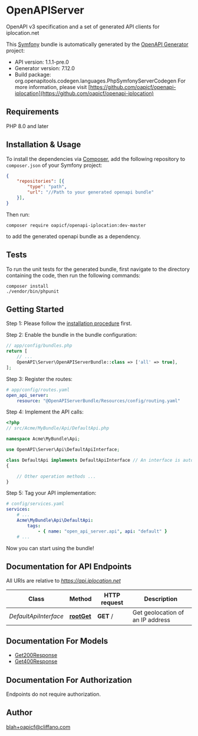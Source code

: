 # OpenAPIServer
OpenAPI v3 specification and a set of generated API clients for iplocation.net

This [Symfony](https://symfony.com/) bundle is automatically generated by the [OpenAPI Generator](https://openapi-generator.tech) project:

- API version: 1.1.1-pre.0
- Generator version: 7.12.0
- Build package: org.openapitools.codegen.languages.PhpSymfonyServerCodegen
For more information, please visit [https://github.com/oapicf/openapi-iplocation](https://github.com/oapicf/openapi-iplocation)

## Requirements

PHP 8.0 and later

## Installation & Usage

To install the dependencies via [Composer](http://getcomposer.org/), add the following repository to `composer.json` of your Symfony project:

```json
{
    "repositories": [{
        "type": "path",
        "url": "//Path to your generated openapi bundle"
    }],
}
```

Then run:

```
composer require oapicf/openapi-iplocation:dev-master
```

to add the generated openapi bundle as a dependency.

## Tests

To run the unit tests for the generated bundle, first navigate to the directory containing the code, then run the following commands:

```
composer install
./vendor/bin/phpunit
```


## Getting Started

Step 1: Please follow the [installation procedure](#installation--usage) first.

Step 2: Enable the bundle in the bundle configuration:

```php
// app/config/bundles.php
return [
    // ...
    OpenAPI\Server\OpenAPIServerBundle::class => ['all' => true],
];
```

Step 3: Register the routes:

```yaml
# app/config/routes.yaml
open_api_server:
    resource: "@OpenAPIServerBundle/Resources/config/routing.yaml"
```

Step 4: Implement the API calls:

```php
<?php
// src/Acme/MyBundle/Api/DefaultApi.php

namespace Acme\MyBundle\Api;

use OpenAPI\Server\Api\DefaultApiInterface;

class DefaultApi implements DefaultApiInterface // An interface is autogenerated
{

    // Other operation methods ...
}
```

Step 5: Tag your API implementation:

```yaml
# config/services.yaml
services:
    # ...
    Acme\MyBundle\Api\DefaultApi:
        tags:
            - { name: "open_api_server.api", api: "default" }
    # ...
```

Now you can start using the bundle!


## Documentation for API Endpoints

All URIs are relative to *https://api.iplocation.net*

Class | Method | HTTP request | Description
------------ | ------------- | ------------- | -------------
*DefaultApiInterface* | [**rootGet**](docs/Api/DefaultApiInterface.md#rootget) | **GET** / | Get geolocation of an IP address


## Documentation For Models

 - [Get200Response](docs/Model/Get200Response.md)
 - [Get400Response](docs/Model/Get400Response.md)


## Documentation For Authorization

Endpoints do not require authorization.


## Author

blah+oapicf@cliffano.com

